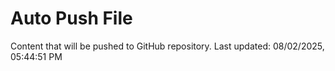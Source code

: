 # Auto Push File

Content that will be pushed to GitHub repository.
Last updated: 08/02/2025, 05:44:51 PM